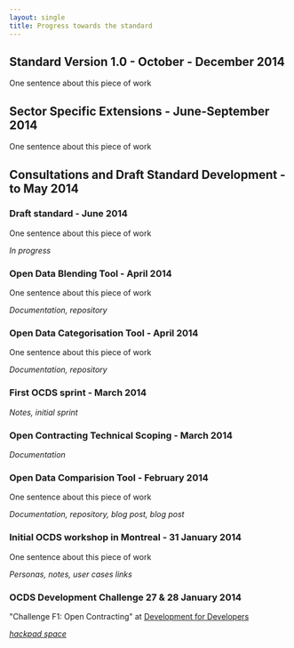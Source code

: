 ```yaml
---
layout: single
title: Progress towards the standard
---
```

## Standard Version 1.0 - October - December 2014

One sentence about this piece of work

##  Sector Specific Extensions - June-September 2014

One sentence about this piece of work

## Consultations and Draft Standard Development - to May 2014

### Draft standard - June 2014
 
One sentence about this piece of work
 
_In progress_

### Open Data Blending Tool - April 2014
 
One sentence about this piece of work
 
_Documentation, repository_

### Open Data Categorisation Tool - April 2014
 
One sentence about this piece of work
 
_Documentation, repository_

### First OCDS sprint - March 2014
 
_Notes, initial sprint_

### Open Contracting Technical Scoping - March 2014

_Documentation_

### Open Data Comparision Tool - February 2014
 
One sentence about this piece of work
 
_Documentation, repository, blog post, blog post_

### Initial OCDS workshop in Montreal - 31 January 2014
 
One sentence about this piece of work
 
_Personas, notes, user cases links_

### OCDS Development Challenge 27 & 28 January 2014
 
"Challenge F1: Open Contracting" at [Development for Developers](http://www.open-dev-ouvert.ca/challenges/)
 
_[hackpad space](https://opencontractingdata.hackpad.com/)_
